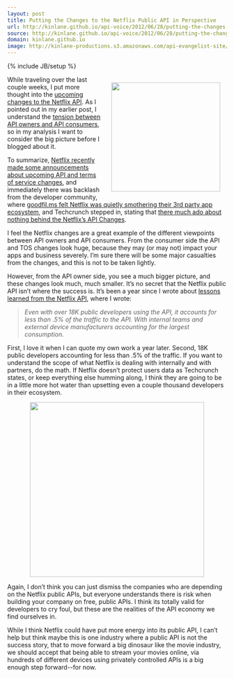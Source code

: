 ```yaml
---
layout: post
title: Putting the Changes to the Netflix Public API in Perspective
url: http://kinlane.github.io/api-voice/2012/06/28/putting-the-changes-to-the-netflix-public-api-in-perspective/
source: http://kinlane.github.io/api-voice/2012/06/28/putting-the-changes-to-the-netflix-public-api-in-perspective/
domain: kinlane.github.io
image: http://kinlane-productions.s3.amazonaws.com/api-evangelist-site/blog/netflix_logo.gif
---
```

{% include JB/setup %}<p><p><a title="Netflix API" href="http://www.netflix.com/"><img style="padding: 15px;" src="http://kinlane-productions.s3.amazonaws.com/netflix_logo.gif" alt="" width="250" align="right" /></a></p>
<p>While traveling over the last couple weeks, I put more thought into the <a title="Netflix recently made some announcements about upcoming API and terms of service changes" href="http://developer.netflix.com/blog/read/Upcoming_Changes_to_the_Netflix_API_Program">upcoming changes to the Netflix API</a>.  As I pointed out in my earlier post, I understand the <a title="tension between API owners and API consumers" href="http://www.apievangelist.com/2012/06/24/tension-between-api-owners-and-consumers/">tension between API owners and API consumers</a>, so in my analysis I want to consider the big picture before I blogged about it.</p>
<p>To summarize, <a title="Netflix recently made some announcements about upcoming API and terms of service changes" href="http://developer.netflix.com/blog/read/Upcoming_Changes_to_the_Netflix_API_Program">Netflix recently made some announcements about upcoming API and terms of service changes</a>, and immediately there was backlash from the developer community, where <a title="goodfil.ms felt Netflix was quietly smothering their 3rd party app ecosystem" href="http://goodfil.ms/blog/posts/2012/06/18/netflix-quietly-smothers-3rd-party-app-ecosystem/">goodfil.ms felt Netflix was quietly smothering their 3rd party app ecosystem</a>, and Techcrunch stepped in, stating that <a href="http://techcrunch.com/2012/06/18/netflix-api-changes/">there much ado about nothing behind the Netflix&rsquo;s API Changes</a>.</p>
<p>I feel the Netflix changes are a great example of the different viewpoints between API owners and API consumers.  From the consumer side the API and TOS changes look huge, because they may (or may not) impact your apps and business severely.  I&rsquo;m sure there will be some major casualties from the changes, and this is not to be taken lightly.</p>
<p>However, from the API owner side, you see a much bigger picture, and these changes look much, much smaller.  It&rsquo;s no secret that the Netflix public API isn&rsquo;t where the success is.  It&rsquo;s been a year since I wrote about <a title="lessons learned from the Netflix API" href="http://www.apievangelist.com/2011/06/10/lessons-in-api-deployment-from-netflix/">lessons learned from the Netflix API</a>, where I wrote:</p>
<blockquote><em>Even with over 18K public developers using the API, it accounts for less than .5% of the traffic to the API. With internal teams and external device manufacturers accounting for the largest consumption.</em></blockquote>
<p>First, I love it when I can quote my own work a year later.  Second, 18K public developers accounting for less than .5% of the traffic.  If you want to understand the scope of what Netflix is dealing with internally and with partners, do the math.   If Netflix doesn&rsquo;t protect users data as Techcrunch states, or keep everything else humming along, I think they are going to be in a little more hot water than upsetting even a couple thousand developers in their ecosystem.</p>
<p><img class="aligncenter" style="display: block; margin-left: auto; margin-right: auto;" src="http://kinlane-productions.s3.amazonaws.com/netflix/netflix-api-usage-by-audience.png" alt="" width="400" align="center" /></p>
<p>Again, I don&rsquo;t think you can just dismiss the companies who are depending on the Netflix public APIs, but everyone understands there is risk when building your company on free, public APIs.  I think its totally valid for developers to cry foul, but these are the realities of the API economy we find ourselves in.</p>
<p>While I think Netflix could have put more energy into its public API, I can&rsquo;t help but think maybe this is one industry where a public API is not the success story, that to move forward a big dinosaur like the movie industry, we should accept that being able to stream your movies online, via hundreds of different devices using privately controlled APIs is a big enough step forward--for now.</p></p>
